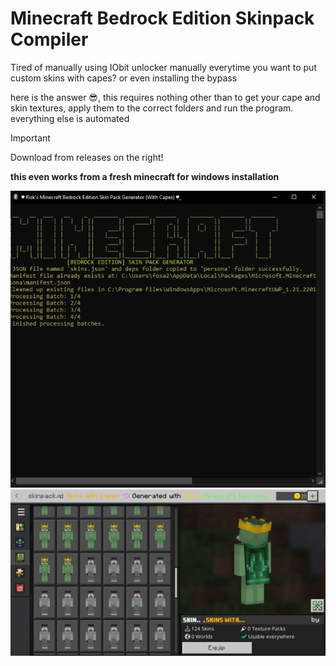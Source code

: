 # Minecraft Bedrock Edition Skinpack Compiler

Tired of manually using IObit unlocker manually everytime you want to put custom skins with capes? or even installing the bypass

here is the answer 😎, this requires nothing other than to get your cape and skin textures, apply them to the correct folders and run the program. 
everything else is automated

> [!IMPORTANT]
>Download from releases on the right!
>


**this even works from a fresh minecraft for windows installation**

![Screenshot](screenshot.png) ![Screenshot](screenshot2.png)

